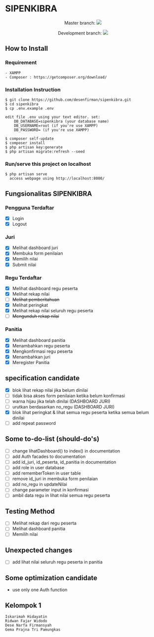 # SIPENKIBRA

<p align="center">Master branch: <img src="https://travis-ci.org/desenfirman/sipenkibra.svg?branch=master"></p>
<p align="center">Development branch: <img src="https://travis-ci.org/desenfirman/sipenkibra.svg?branch=development"></p>

## How to Install
### Requirement
```
- XAMPP
- Composer : https://getcomposer.org/download/
```
### Installation Instruction
```text
$ git clone https://github.com/desenfirman/sipenkibra.git
$ cd sipenkibra
$ cp .env.example .env
```

    edit file .env using your text editor. set:
        DB_DATABASE=sipenkibra (your database name)
        DB_USERNAME=root (if you're use XAMPP)
        DB_PASSWORD= (if you're use XAMPP)

```text
$ composer self-update
$ composer install
$ php artisan key:generate
$ php artisan migrate:refresh --seed
```
### Run/serve this project on localhost
```text
$ php artisan serve
  access webpage using http://localhost:8000/
```

## Fungsionalitas SIPENKIBRA
### Pengguna Terdaftar
- [X] Login
- [X] Logout
### Juri
- [X] Melihat dashboard juri
- [X] Membuka form penilaian
- [X] Memilih nilai
- [X] Submit nilai
### Regu Terdaftar
- [X] Melihat dashboard regu peserta
- [X] Melihat rekap nilai
- [ ] ~~Melihat pemberitahuan~~
- [X] Melihat peringkat
- [X] Melihat rekap nilai seluruh regu peserta
- [ ] ~~Mengunduh rekap nilai~~
### Panitia
- [X] Melihat dashboard panitia
- [X] Menambahkan regu peserta
- [X] Mengkonfirmasi regu peserta
- [X] Menambahkan juri
- [X] Meregister Panitia

## specification candidate
- [x] blok lihat rekap nilai jika belum dinilai
- [ ] tidak bisa akses form penilaian ketika belum konfirmasi
- [ ] warna hijau jika telah dinilai (DASHBOARD JURI)
- [ ] urutkan berdasarkan no_regu (DASHBOARD JURI)
- [x] blok lihat peringkat & lihat semua regu peserta ketika semua belum dinilai
- [ ] add repeat password

## Some to-do-list (should-do's)
- [ ]  change lihatDashboard() to index() in documentation
- [ ]  add Auth facades to documentation
- [ ]  add id_juri, id_peserta, id_panitia in documentation
- [ ]  add role in user database
- [ ]  add rememberToken in user table
- [ ]  remove id_juri in membuka form penilaian
- [ ]  add no_regu in updateNilai
- [ ]  change parameter input in konfirmasi
- [ ]  ambil data regu in lihat nilai semua regu peserta

## Testing Method
- [ ] Melihat rekap dari regu peserta
- [ ] Melihat dashboard panitia
- [ ] Memilih nilai

## Unexpected changes
- [ ] add lihat nilai seluruh regu peserta in panitia

## Some optimization candidate
- use only one Auth function

## Kelompok 1
```text
Iskarimah Hidayatin
Ridwan Fajar Widodo
Dese Narfa Firmansyah
Gema Prajna Tri Pamungkas
```
